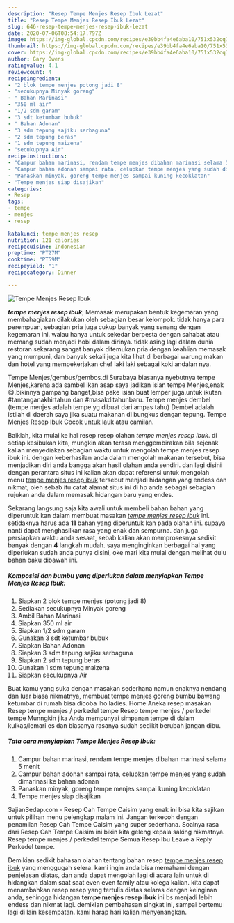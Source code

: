 ```yaml
---
description: "Resep Tempe Menjes Resep Ibuk Lezat"
title: "Resep Tempe Menjes Resep Ibuk Lezat"
slug: 646-resep-tempe-menjes-resep-ibuk-lezat
date: 2020-07-06T08:54:17.797Z
image: https://img-global.cpcdn.com/recipes/e39bb4fa4e6aba10/751x532cq70/tempe-menjes-resep-ibuk-foto-resep-utama.jpg
thumbnail: https://img-global.cpcdn.com/recipes/e39bb4fa4e6aba10/751x532cq70/tempe-menjes-resep-ibuk-foto-resep-utama.jpg
cover: https://img-global.cpcdn.com/recipes/e39bb4fa4e6aba10/751x532cq70/tempe-menjes-resep-ibuk-foto-resep-utama.jpg
author: Gary Owens
ratingvalue: 4.1
reviewcount: 4
recipeingredient:
- "2 blok tempe menjes potong jadi 8"
- "secukupnya Minyak goreng"
- " Bahan Marinasi"
- "350 ml air"
- "1/2 sdm garam"
- "3 sdt ketumbar bubuk"
- " Bahan Adonan"
- "3 sdm tepung sajiku serbaguna"
- "2 sdm tepung beras"
- "1 sdm tepung maizena"
- "secukupnya Air"
recipeinstructions:
- "Campur bahan marinasi, rendam tempe menjes dibahan marinasi selama 5 menit"
- "Campur bahan adonan sampai rata, celupkan tempe menjes yang sudah dimarinasi ke bahan adonan"
- "Panaskan minyak, goreng tempe menjes sampai kuning kecoklatan"
- "Tempe menjes siap disajikan"
categories:
- Resep
tags:
- tempe
- menjes
- resep

katakunci: tempe menjes resep 
nutrition: 121 calories
recipecuisine: Indonesian
preptime: "PT27M"
cooktime: "PT59M"
recipeyield: "1"
recipecategory: Dinner

---
```



![Tempe Menjes Resep Ibuk](https://img-global.cpcdn.com/recipes/e39bb4fa4e6aba10/751x532cq70/tempe-menjes-resep-ibuk-foto-resep-utama.jpg)

<b><i>tempe menjes resep ibuk</i></b>, Memasak merupakan bentuk kegemaran yang membahagiakan dilakukan oleh sebagian besar kelompok. tidak hanya para perempuan, sebagian pria juga cukup banyak yang senang dengan kegemaran ini. walau hanya untuk sekedar berpesta dengan sahabat atau memang sudah menjadi hobi dalam dirinya. tidak asing lagi dalam dunia restoran sekarang sangat banyak ditemukan pria dengan keahlian memasak yang mumpuni, dan banyak sekali juga kita lihat di berbagai warung makan dan hotel yang mempekerjakan chef laki laki sebagai koki andalan nya.

Tempe Menjes/gembus/gembos.di Surabaya biasanya nyebutnya tempe Menjes,karena ada sambel ikan asap saya jadikan isian tempe Menjes,enak😋.bikinnya gampang banget,bisa pake isian buat lemper juga.untuk ikutan #tantanganakhirtahun dan #masakditahunbaru. Tempe menjes dembel (tempe menjes adalah tempe yg dibuat dari ampas tahu) Dembel adalah istilah di daerah saya jika suatu makanan di bungkus dengan tepung. Tempe Menjes Resep Ibuk Cocok untuk lauk atau camilan.

Baiklah, kita mulai ke hal resep resep olahan <i>tempe menjes resep ibuk</i>. di setiap kesibukan kita, mungkin akan terasa menggembirakan bila sejenak kalian menyediakan sebagian waktu untuk mengolah tempe menjes resep ibuk ini. dengan keberhasilan anda dalam mengolah makanan tersebut, bisa menjadikan diri anda bangga akan hasil olahan anda sendiri. dan lagi disini dengan perantara situs ini kalian akan dapat referensi untuk mengolah menu <u>tempe menjes resep ibuk</u> tersebut menjadi hidangan yang endess dan nikmat, oleh sebab itu catat alamat situs ini di hp anda sebagai sebagian rujukan anda dalam memasak hidangan baru yang endes.


Sekarang langsung saja kita awali untuk membeli bahan bahan yang diperuntuk kan dalam membuat masakan <u><i>tempe menjes resep ibuk</i></u> ini. setidaknya harus ada <b>11</b> bahan yang diperuntuk kan pada olahan ini. supaya nanti dapat menghasilkan rasa yang enak dan sempurna. dan juga persiapkan waktu anda sesaat, sebab kalian akan memprosesnya sedikit banyak dengan <b>4</b> langkah mudah. saya menginginkan berbagai hal yang diperlukan sudah anda punya disini, oke mari kita mulai dengan melihat dulu bahan baku dibawah ini.

<!--inarticleads1-->

##### Komposisi dan bumbu yang diperlukan dalam menyiapkan Tempe Menjes Resep Ibuk:

1. Siapkan 2 blok tempe menjes (potong jadi 8)
1. Sediakan secukupnya Minyak goreng
1. Ambil  Bahan Marinasi
1. Siapkan 350 ml air
1. Siapkan 1/2 sdm garam
1. Gunakan 3 sdt ketumbar bubuk
1. Siapkan  Bahan Adonan
1. Siapkan 3 sdm tepung sajiku serbaguna
1. Siapkan 2 sdm tepung beras
1. Gunakan 1 sdm tepung maizena
1. Siapkan secukupnya Air


Buat kamu yang suka dengan masakan sederhana namun enaknya nendang dan luar biasa nikmatnya, membuat tempe menjes goreng bumbu bawang ketumbar di rumah bisa dicoba lho ladies. Home Aneka resep masakan Resep tempe menjes / perkedel tempe Resep tempe menjes / perkedel tempe Munngkin jika Anda mempunyai simpanan tempe di dalam kulkas/lemari es dan biasanya rasanya sudah sedikit berubah jangan dibu. 

<!--inarticleads2-->

##### Tata cara menyiapkan Tempe Menjes Resep Ibuk:

1. Campur bahan marinasi, rendam tempe menjes dibahan marinasi selama 5 menit
1. Campur bahan adonan sampai rata, celupkan tempe menjes yang sudah dimarinasi ke bahan adonan
1. Panaskan minyak, goreng tempe menjes sampai kuning kecoklatan
1. Tempe menjes siap disajikan


SajianSedap.com - Resep Cah Tempe Caisim yang enak ini bisa kita sajikan untuk pilihan menu pelengkap malam ini. Jangan terkecoh dengan penamilan Resep Cah Tempe Caisim yang super sederhana. Soalnya rasa dari Resep Cah Tempe Caisim ini bikin kita geleng kepala saking nikmatnya. Resep tempe menjes / perkedel tempe Semua Resep Ibu Leave a Reply Perkedel tempe. 

Demikian sedikit bahasan olahan tentang bahan resep <u>tempe menjes resep ibuk</u> yang menggugah selera. kami ingin anda bisa memahami dengan penjelasan diatas, dan anda dapat mengolah lagi di acara lain untuk di hidangkan dalam saat saat even even family atau kolega kalian. kita dapat menambahkan resep resep yang tertulis diatas selaras dengan keinginan anda, sehingga hidangan <b>tempe menjes resep ibuk</b> ini bs menjadi lebih endess dan nikmat lagi. demikian pembahasan singkat ini, sampai bertemu lagi di lain kesempatan. kami harap hari kalian menyenangkan.
